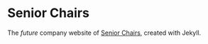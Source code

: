# Senior Chairs
The *future* company website of [Senior Chairs](http://www.seniorchairs.com), created with Jekyll.

<!--
## Features
- Semantic markup and a responsive CSS grid
- Pluginless category pages with dynamic filtering
- Sitemap using [jekyll-sitemap](https://github.com/jekyll/jekyll-sitemap) plugin
- Intelligent `_config.yml` defaults

## Grunt
Automated tasks for:
- Loselessly compressing images
- Concatenating and minifying JavaScript files
- Generating the favicon and Apple touch icon
-->